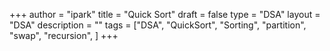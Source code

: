 +++
author = "ipark"
title = "Quick Sort"
draft =  false
type = "DSA"
layout = "DSA"
description = ""
tags = ["DSA", "QuickSort", "Sorting", "partition", "swap", "recursion",
]
+++
<script src="https://gist.github.com/ipark-CS/91548400c2b0e881c2f4927d8e8aa573.js"></script>
